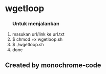 <h1>wgetloop</h1>
<ol><h3>Untuk menjalankan</h3>
	<li>masukan url/link ke url.txt</li>
	<li>$ chmod +x wgetloop.sh</li>
	<li>$ ./wgetloop.sh</li>
	<li>done</li>
</ol>
<h2>Created by monochrome-code</h2>
